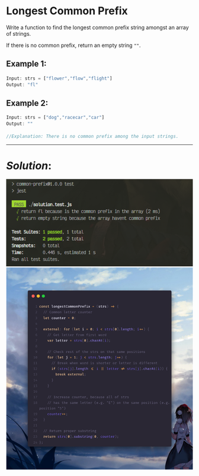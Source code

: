 #  Longest Common Prefix
Write a function to find the longest common prefix string amongst an array of strings.

If there is no common prefix, return an empty string ```""```.

## Example 1:

```javascript
Input: strs = ["flower","flow","flight"]
Output: "fl"
```

## Example 2:

```javascript
Input: strs = ["dog","racecar","car"]
Output: ""

//Explanation: There is no common prefix among the input strings.
```
---
# _**Solution**_:

![this is an image](./imgs/test.png)
![this is an image](./imgs/solution.png)